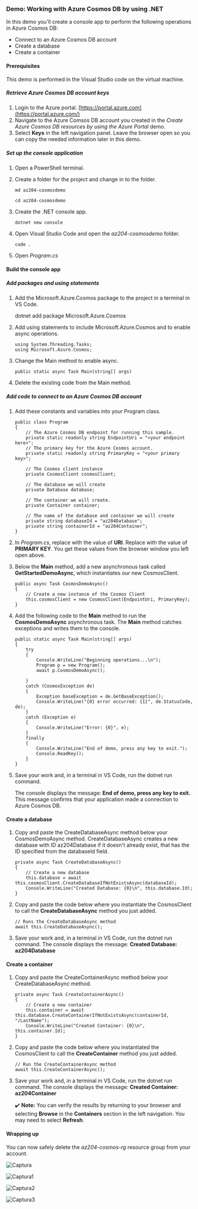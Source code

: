 ### Demo: Working with Azure Cosmos DB by using .NET

In this demo you'll create a console app to perform the following operations in Azure Cosmos DB:

- Connect to an Azure Cosmos DB account
- Create a database
- Create a container

#### Prerequisites

This demo is performed in the Visual Studio code on the virtual machine.

##### Retrieve Azure Cosmos DB account keys

1. Login to the Azure portal. [https://portal.azure.com](https://portal.azure.com/)
2. Navigate to the Azure Comsos DB account you created in the *Create Azure Cosmos DB resources by using the Azure Portal* demo.
3. Select **Keys** in the left navigation panel. Leave the browser open so you can copy the needed information later in this demo.

##### Set up the console application

1. Open a PowerShell terminal.

2. Create a folder for the project and change in to the folder.

   

   ```
   md az204-cosmosdemo
   
   cd az204-cosmosdemo
   ```

   

3. Create the .NET console app.

   

   ```
   dotnet new console
   ```

   

4. Open Visual Studio Code and open the *az204-cosmosdemo* folder.

   

   ```
   code .
   ```

   

5. Open *Program.cs*

#### Build the console app

##### Add packages and using statements

1. Add the Microsoft.Azure.Cosmos package to the project in a terminal in VS Code.

   dotnet add package Microsoft.Azure.Cosmos

2. Add using statements to include Microsoft.Azure.Cosmos and to enable async operations.

   

   ```
   using System.Threading.Tasks;
   using Microsoft.Azure.Cosmos;
   ```

   

3. Change the Main method to enable async.

   

   ```
   public static async Task Main(string[] args)
   ```

   

4. Delete the existing code from the Main method.

##### Add code to connect to an Azure Cosmos DB account

1. Add these constants and variables into your Program class.

   

   ```
   public class Program
   {
       // The Azure Cosmos DB endpoint for running this sample.
       private static readonly string EndpointUri = "<your endpoint here>";
       // The primary key for the Azure Cosmos account.
       private static readonly string PrimaryKey = "<your primary key>";
   
       // The Cosmos client instance
       private CosmosClient cosmosClient;
   
       // The database we will create
       private Database database;
   
       // The container we will create.
       private Container container;
   
       // The name of the database and container we will create
       private string databaseId = "az204Database";
       private string containerId = "az204Container";
   }
   ```

   

2. In *Program.cs*, replace <your endpoint URL> with the value of **URI**. Replace <your primary key> with the value of **PRIMARY KEY**. You get these values from the browser window you left open above.

3. Below the **Main** method, add a new asynchronous task called **GetStartedDemoAsync**, which instantiates our new CosmosClient.

   

   ```
   public async Task CosmosDemoAsync()
   {
       // Create a new instance of the Cosmos Client
       this.cosmosClient = new CosmosClient(EndpointUri, PrimaryKey);
   }
   ```

   

4. Add the following code to the **Main** method to run the **CosmosDemoAsync** asynchronous task. The **Main** method catches exceptions and writes them to the console.

   

   ```
   public static async Task Main(string[] args)
   {
       try
       {
           Console.WriteLine("Beginning operations...\n");
           Program p = new Program();
           await p.CosmosDemoAsync();
   
       }
       catch (CosmosException de)
       {
           Exception baseException = de.GetBaseException();
           Console.WriteLine("{0} error occurred: {1}", de.StatusCode, de);
       }
       catch (Exception e)
       {
           Console.WriteLine("Error: {0}", e);
       }
       finally
       {
           Console.WriteLine("End of demo, press any key to exit.");
           Console.ReadKey();
       }
   }
   ```

   

5. Save your work and, in a terminal in VS Code, run the dotnet run command.

   The console displays the message: **End of demo, press any key to exit.** This message confirms that your application made a connection to Azure Cosmos DB.

#### Create a database

1. Copy and paste the CreateDatabaseAsync method below your CosmosDemoAsync method. CreateDatabaseAsync creates a new database with ID az204Database if it doesn't already exist, that has the ID specified from the databaseId field.

   

   ```
   private async Task CreateDatabaseAsync()
   {
       // Create a new database
       this.database = await this.cosmosClient.CreateDatabaseIfNotExistsAsync(databaseId);
       Console.WriteLine("Created Database: {0}\n", this.database.Id);
   }
   ```

   

2. Copy and paste the code below where you instantiate the CosmosClient to call the **CreateDatabaseAsync** method you just added.

   

   ```
   // Runs the CreateDatabaseAsync method
   await this.CreateDatabaseAsync();
   ```

   

3. Save your work and, in a terminal in VS Code, run the dotnet run command. The console displays the message: **Created Database: az204Database**

#### Create a container

1. Copy and paste the CreateContainerAsync method below your CreateDatabaseAsync method.

   

   ```
   private async Task CreateContainerAsync()
   {
       // Create a new container
       this.container = await this.database.CreateContainerIfNotExistsAsync(containerId, "/LastName");
       Console.WriteLine("Created Container: {0}\n", this.container.Id);
   }
   ```

   

2. Copy and paste the code below where you instantiated the CosmosClient to call the **CreateContainer** method you just added.

   

   ```
   // Run the CreateContainerAsync method
   await this.CreateContainerAsync();
   ```

   

3. Save your work and, in a terminal in VS Code, run the dotnet run command. The console displays the message: **Created Container: az204Container**

   ✔️ **Note:** You can verify the results by returning to your browser and selecting **Browse** in the **Containers** section in the left navigation. You may need to select **Refresh**.

#### Wrapping up

You can now safely delete the *az204-cosmos-rg* resource group from your account.

![Captura](images/Captura.PNG)

![Captura1](images/Captura1.PNG)

![Captura2](images/Captura2.PNG)

![Captura3](images/Captura3.PNG)
